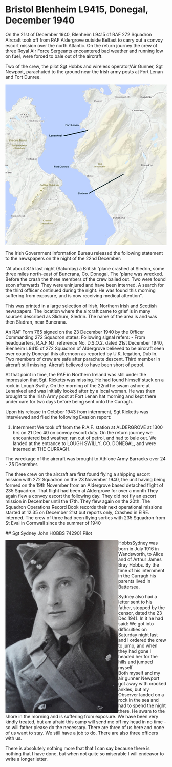 # Bristol Blenheim L9415, Donegal, December 1940

On the 21st of December 1940, Blenheim L9415 of RAF 272 Squadron Aircraft took off from RAF Aldergrove outside Belfast to carry out a convoy escort mission over the north Atlantic. On the return journey the crew of three Royal Air Force Sergeants encountered bad weather and running low on fuel, were forced to bale out of the aircraft.  

Two of the crew, the pilot Sgt Hobbs and wireless operator/Air Gunner, Sgt Newport, parachuted to the ground near the Irish army posts at Fort Lenan and Fort Dunree.

![map](l9415-map.jpg)


The Irish Government Information Bureau released the following statement to the newspapers on the night of the 22nd December:

"At about 8.15 last night (Saturday) a British 'plane crashed at Sledrin, some three miles north-east of Buncrana, Co. Donegal.  The 'plane was wrecked.  Before the crash the three members of the crew bailed out.  Two were found soon afterwards  They were uninjured and have been interned.  A search for the third offlicer continued during the night.  He was found this morning suffering from exposure, and is now receiving medical attention".

This was printed in a large selection of Irish, Northern Irish and Scottish newspapers.
The location where the aircraft came to grief is in many sources described as Slidrum, Sledrin.  The name of the area is and was then Sladran, near Buncrana.

An RAF Form 765 signed on the 23 December 1940 by the Officer Commanding 272 Squadron states:  Following signal refers: - 
From headquarters, R.A.F.N.I. reference No. D.S.O.2. dated 21st December 1940, Blenheim L9415 of 272 Squadron of Aldergrove believed to be aircraft seen over county Donegal this afternoon as reported by U.K. legation, Dublin.  Two members of crew are safe after parachute descent.  Third member in aircraft still missing.  Aircraft believed to have been short of petrol.

At that point in time, the RAF in Northern Ireland was still under the impression that Sgt. Ricketts was missing.  He had found himself stuck on a rock in Lough Swilly.  On the morning of the 22nd he swam ashore at Lenankeel and was initially looked after by a local woman.   He was then brought to the Irish Army post at Fort Lenan hat morning and kept there under care for two days before being sent onto the Curragh.

Upon his release in October 1943 from internment, Sgt Ricketts was interviewed and filed the following Evasion report:

1. Internment
We took off from the R.A.F. station at ALDERGROVE at 1300 hrs on 21 Dec 40 on convoy escort duty.  On the return journey we encountered bad weather, ran out of petrol, and had to bale out.  We landed at the entrance to LOUGH SWILLY, CO. DONEGAL, and were interned at THE CURRAGH.

The wreckage of the aircraft was brought to Athlone Army Barracks over 24 - 25 December.  

The three crew on the aircraft are first found flying a shipping escort mission with 272 Squadron on the 23 November 1940, the unit having being formed on the 19th November from an Aldergrove based detached flight of 235 Squadron.  That flight had been at Aldergrove for over a month  They again flew a convoy escort the following day.   They did not fly an escort mission in December until the 17th.  They flew again on the 20th.  The Squadron Operations Record Book records their next operational missions started at 12.35 on December 21st but reports only, Crashed in EIRE. interned.  The crew of three had been flying sorties with 235 Squadron from St Eval in Cornwall since the summer of 1940

## Sgt Sydney John HOBBS 742901 Pilot

<img align="left" src="HobbsSJsm.jpg">

HobbsSydney was born in July 1916 in Wandsworth, to Alice and of Arthur James Bray Hobbs.  By the time of his internment in the Curragh his parents lived in Battersea.

Sydney also had a letter sent to  his father, stopped by the censor, dated the 23 Dec 1941.  In it he had said:
We got into difficulties on Saturday night last and I ordered the crew to jump, and when they had gone I headed her for the hills and jumped myself.  
Both myself and my air gunner Newport got away with crooked ankles, but my 
Observer landed on a rock in the sea and had to spend the night there. He 
swam to the shore in the morning and is suffering from exposure. We have 
been very kindly treated, but am afraid this camp will send me off my head in 
no time - so will father please do the necessary.  There are three of us
 here and none of us want to stay. We still have a job to do. There are also
 three officers with us.


There is absolutely nothing more that  that I can say because there is 
nothing that I have done, but when not quite so miserable I will endeavor to write a longer letter.
